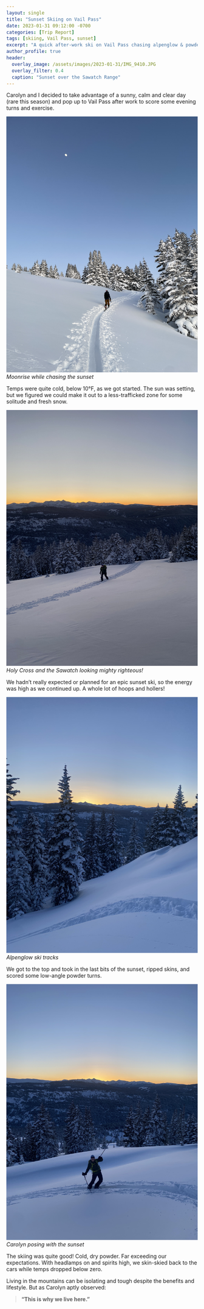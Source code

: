 ```yaml
---
layout: single
title: "Sunset Skiing on Vail Pass"
date: 2023-01-31 09:12:00 -0700
categories: [Trip Report]
tags: [skiing, Vail Pass, sunset]
excerpt: "A quick after-work ski on Vail Pass chasing alpenglow & powder"
author_profile: true
header:
  overlay_image: /assets/images/2023-01-31/IMG_9410.JPG
  overlay_filter: 0.4
  caption: "Sunset over the Sawatch Range"
---
```


Carolyn and I decided to take advantage of a sunny, calm and clear day (rare this season) and pop up to Vail Pass after work to score some evening turns and exercise.

![](/assets/images/2023-01-31/IMG_9408.JPG)
*Moonrise while chasing the sunset*

Temps were quite cold, below 10°F, as we got started. The sun was setting, but we figured we could make it out to a less-trafficked zone for some solitude and fresh snow.

![](/assets/images/2023-01-31/IMG_1652.jpg)
*Holy Cross and the Sawatch looking mighty righteous!*

We hadn’t really expected or planned for an epic sunset ski, so the energy was high as we continued up. A whole lot of hoops and hollers!

![](/assets/images/2023-01-31/IMG_1646.jpg)
*Alpenglow ski tracks*

We got to the top and took in the last bits of the sunset, ripped skins, and scored some low-angle powder turns.

![](/assets/images/2023-01-31/IMG_1650.jpg)
*Carolyn posing with the sunset*

The skiing was quite good! Cold, dry powder. Far exceeding our expectations. With headlamps on and spirits high, we skin-skied back to the cars while temps dropped below zero.

Living in the mountains can be isolating and tough despite the benefits and lifestyle. But as Carolyn aptly observed:  
> **“This is why we live here.”**

